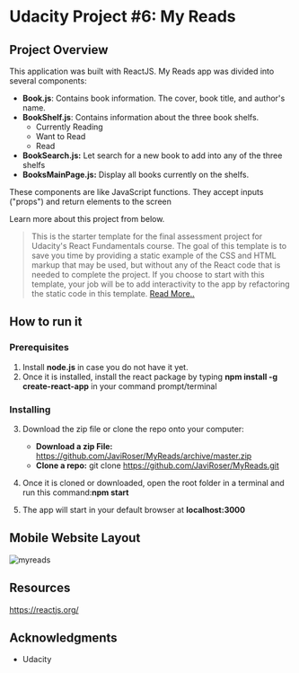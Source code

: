 # Udacity Project #6: My Reads

## Project Overview

This application was built with ReactJS. My Reads app was divided into several components:

- **Book.js**: Contains book information. The cover, book title, and author's name.
- **BookShelf.js**: Contains information about the three book shelfs.
	- Currently Reading 
	- Want to Read
	- Read
- **BookSearch.js:** Let search for a new book to add into any of the three shelfs 
- **BooksMainPage.js:** Display all books currently on the shelfs.  

These components are like JavaScript functions. They accept inputs ("props") and return elements to the screen

Learn more about this project from below.

>This is the starter template for the final assessment project for Udacity's React Fundamentals course. The goal of this template is to save you time by providing a static example of the CSS and HTML markup that may be used, but without any of the React code that is needed to complete the project. If you choose to start with this template, your job will be to add interactivity to the app by refactoring the static code in this template. 
[Read More..]( https://github.com/udacity/reactnd-project-myreads-starter)
## How to run it

### Prerequisites

1. Install **node.js** in case you do not have it yet. 
2. Once it is installed, install the react package by typing **npm install -g create-react-app** in your command prompt/terminal

### Installing

3. Download the zip file or clone the repo onto your computer:
	-  **Download a zip File:** https://github.com/JaviRoser/MyReads/archive/master.zip
	-  **Clone a repo:**  git clone https://github.com/JaviRoser/MyReads.git

4. Once it is cloned or downloaded, open the root folder in a terminal and run this command:**npm start**
5. The app will start in your default browser at **localhost:3000**
   
## Mobile Website Layout

![myreads](https://user-images.githubusercontent.com/25829140/45979851-60c6e700-c01e-11e8-858a-55f24c463695.JPG)

## Resources

https://reactjs.org/

## Acknowledgments

- Udacity


